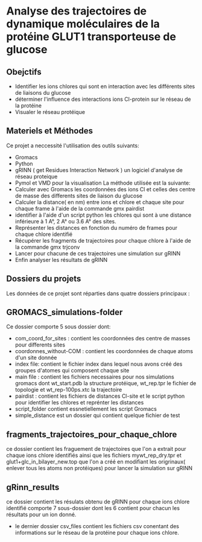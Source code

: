 # Analyse des trajectoires de dynamique moléculaires de la protéine GLUT1 transporteuse de glucose

## Obejctifs
* Identifier les ions chlores qui sont en interaction avec les différents sites de liaisons du glucose
* déterminer l'influence des interactions ions Cl-protein sur le réseau de la protéine
* Visualer le réseau protéique 
## Materiels et Méthodes 
Ce projet a neccessité l'utilisation des outils suivants:
* Gromacs
* Python 
* gRINN ( get Residues Interaction Network ) un logiciel d'analyse de réseau proteique 
* Pymol et VMD pour la visualisation 
La méthode utilisée est la suivante:
* Calculer avec Gromacs les coordonnées des ions Cl et celles des centre de masse des differents sites de liaison du glucose
* Calculer la distance( en nm) entre ions et chlore et chaque site pour chaque frame à l'aide de la commande gmx pairdist
* identifier à l'aide d'un script python les chlores qui sont à une distance inférieure à 1 A°, 2 A° ou 3.6 A° des sites. 
* Représenter les distances en fonction du numéro de frames pour chaque chlore identifié 
* Récupérer les fragments de trajectoires pour chaque chlore à l'aide de la commande gmx trjconv 
* Lancer pour chacune de ces trajectoires une simulation sur gRINN 
* Enfin analyser les résultats de gRINN 
## Dossiers du projets
Les données de ce projet sont réparties dans quatre dossiers principaux :
## GROMACS_simulations-folder
Ce dossier comporte 5 sous dossier dont:
* com_coord_for_sites : contient les coordonnées des centre de masses pour differents sites
* coordonnes_without-COM : contient les coordonnées de chaque atoms d'un site donnée
* index file: contient le fichier index dans lequel nous avons créé des groupes d'atomes qui composent chaque site
* main file : contient les fichiers necessaires pour nos simulations gromacs dont wt_start.pdb la structure protéique, wt_rep.tpr le fichier de topologie et wt_rep-100ps.xtc la trajectoire 
* pairdist : contient les fichiers de distances Cl-site et le script python pour identifier les chlores et reprénter les distances
* script_folder contient essnetiellement les script Gromacs
* simple_distance est un dossier qui contient quelque fichier de test
## fragments_trajectoires_pour_chaque_chlore
ce dossier contient les fraguement de trajectoires que l'on a extrait pour chaque ions chlore identifiés ainsi que les fichiers mywt_rep_dry.tpr et glut1+glc_in_bilayer_new.top que l'on a créé en modifiant les origrinaux( enlever tous les atoms non protéiques) pour lancer la simulation sur gRINN
## gRinn_results 
ce dossier contient les résulats obtenu de gRINN pour chaque ions chlore identifié comporte 7 sous-dossier dont les 6 contient pour chacun les résultats pour un ion donné. 
* le dernier dossier csv_files contient les fichiers csv conentant des informations sur le réseau de la protéine pour chaque ions chlore. 





